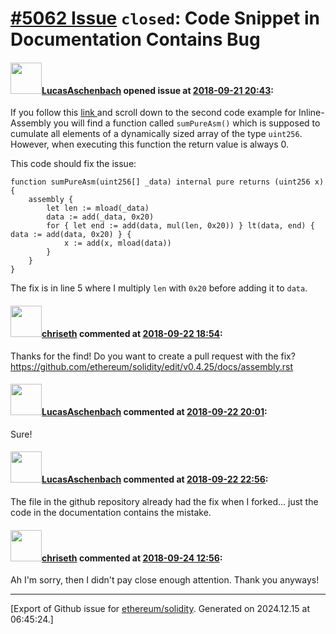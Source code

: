 # [\#5062 Issue](https://github.com/ethereum/solidity/issues/5062) `closed`: Code Snippet in Documentation Contains Bug

#### <img src="https://avatars.githubusercontent.com/u/37406743?v=4" width="50">[LucasAschenbach](https://github.com/LucasAschenbach) opened issue at [2018-09-21 20:43](https://github.com/ethereum/solidity/issues/5062):

If you follow this [link ](https://solidity.readthedocs.io/en/v0.4.25/assembly.html) and scroll down to the second code example for Inline-Assembly you will find a function called `sumPureAsm()` which is supposed to cumulate all elements of a dynamically sized array of the type `uint256`. However, when executing this function the return value is always 0.

This code should fix the issue:
```
function sumPureAsm(uint256[] _data) internal pure returns (uint256 x) {
    assembly {
        let len := mload(_data)
        data := add(_data, 0x20)
        for { let end := add(data, mul(len, 0x20)) } lt(data, end) { data := add(data, 0x20) } {
            x := add(x, mload(data))
        }
    }
}
```
The fix is in line 5 where I multiply `len` with `0x20` before adding it to `data`.

#### <img src="https://avatars.githubusercontent.com/u/9073706?v=4" width="50">[chriseth](https://github.com/chriseth) commented at [2018-09-22 18:54](https://github.com/ethereum/solidity/issues/5062#issuecomment-423765492):

Thanks for the find! Do you want to create a pull request with the fix? https://github.com/ethereum/solidity/edit/v0.4.25/docs/assembly.rst

#### <img src="https://avatars.githubusercontent.com/u/37406743?v=4" width="50">[LucasAschenbach](https://github.com/LucasAschenbach) commented at [2018-09-22 20:01](https://github.com/ethereum/solidity/issues/5062#issuecomment-423769439):

Sure!

#### <img src="https://avatars.githubusercontent.com/u/37406743?v=4" width="50">[LucasAschenbach](https://github.com/LucasAschenbach) commented at [2018-09-22 22:56](https://github.com/ethereum/solidity/issues/5062#issuecomment-423779144):

The file in the github repository already had the fix when I forked... just the code in the documentation contains the mistake.

#### <img src="https://avatars.githubusercontent.com/u/9073706?v=4" width="50">[chriseth](https://github.com/chriseth) commented at [2018-09-24 12:56](https://github.com/ethereum/solidity/issues/5062#issuecomment-423965015):

Ah I'm sorry, then I didn't pay close enough attention. Thank you anyways!


-------------------------------------------------------------------------------



[Export of Github issue for [ethereum/solidity](https://github.com/ethereum/solidity). Generated on 2024.12.15 at 06:45:24.]
